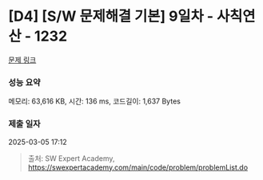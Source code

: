 # [D4] [S/W 문제해결 기본] 9일차 - 사칙연산 - 1232 

[문제 링크](https://swexpertacademy.com/main/code/problem/problemDetail.do?contestProbId=AV141J8KAIcCFAYD) 

### 성능 요약

메모리: 63,616 KB, 시간: 136 ms, 코드길이: 1,637 Bytes

### 제출 일자

2025-03-05 17:12



> 출처: SW Expert Academy, https://swexpertacademy.com/main/code/problem/problemList.do